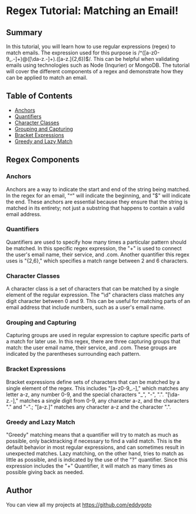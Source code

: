 # Regex Tutorial: Matching an Email!

## Summary

In this tutorial, you will learn how to use regular expressions (regex) to match emails. The expression used for this purpose is /^([a-z0-9_\.-]+)@([\da-z\.-]+)\.([a-z\.]{2,6})$/. This can be helpful when validating emails using technologies such as Node (Inqurier) or MongoDB. The tutorial will cover the different components of a regex and demonstrate how they can be applied to match an email.

## Table of Contents

- [Anchors](#anchors)
- [Quantifiers](#quantifiers)
- [Character Classes](#character-classes)
- [Grouping and Capturing](#grouping-and-capturing)
- [Bracket Expressions](#bracket-expressions)
- [Greedy and Lazy Match](#greedy-and-lazy-match)

## Regex Components

### Anchors

Anchors are a way to indicate the start and end of the string being matched. In the regex for an email, "^" will indicate the beginning, and "$" will indicate the end. These anchors are essential because they ensure that the string is matched in its entirety; not just a substring that happens to contain a valid email address.

### Quantifiers

Quantifiers are used to specify how many times a particular pattern should be matched. In this specific regex expression, the "+" is used to connect the user's email name, their service, and .com. Another quantifier this regex uses is "{2,6}," which specifies a match range between 2 and 6 characters.

### Character Classes

A character class is a set of characters that can be matched by a single element of the regular expression. The "\d" characters class matches any digit character between 0 and 9. This can be useful for matching parts of an email address that include numbers, such as a user's email name.

### Grouping and Capturing

Capturing groups are used in regular expression to capture specific parts of a match for later use. In this regex, there are three capturing groups that match: the user email name, their service, and .com. These groups are indicated by the parentheses surrounding each pattern.

### Bracket Expressions

Bracket expressions define sets of characters that can be matched by a single element of the regex. This includes "[a-z0-9_\.-]," which matches any letter a-z, any number 0-9, and the special characters "_", "-", ".". "[\da-z\.-]," matches a single digit from 0-9, any character a-z, and the characters "." and "-".; "[a-z\.]" matches any character a-z and the character ".".

### Greedy and Lazy Match

"Greedy" matching means that a quantifier will try to match as much as possible, only backtracking if necessary to find a valid match. This is the default behavior in most regular expressions, and can sometimes result in unexpected matches. Lazy matching, on the other hand, tries to match as little as possible, and is indicated by the use of the "?" quantifier. Since this expression includes the "+" Quantifier, it will match as many times as possible giving back as needed.

## Author

You can view all my projects at https://github.com/eddygoto
